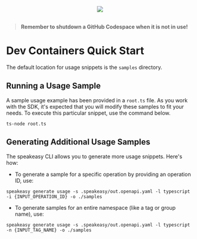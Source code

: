 
<div align="center">
    <a href="https://codespaces.new/Blackbox-Labs-LLC/blackbox-sdk-typescript.git/tree/main"><img src="https://github.com/codespaces/badge.svg" /></a>
</div>
<br>

> **Remember to shutdown a GitHub Codespace when it is not in use!**

# Dev Containers Quick Start

The default location for usage snippets is the `samples` directory.

## Running a Usage Sample

A sample usage example has been provided in a `root.ts` file. As you work with the SDK, it's expected that you will modify these samples to fit your needs. To execute this particular snippet, use the command below.

```
ts-node root.ts
```

## Generating Additional Usage Samples

The speakeasy CLI allows you to generate more usage snippets. Here's how:

- To generate a sample for a specific operation by providing an operation ID, use:

```
speakeasy generate usage -s .speakeasy/out.openapi.yaml -l typescript -i {INPUT_OPERATION_ID} -o ./samples
```

- To generate samples for an entire namespace (like a tag or group name), use:

```
speakeasy generate usage -s .speakeasy/out.openapi.yaml -l typescript -n {INPUT_TAG_NAME} -o ./samples
```
